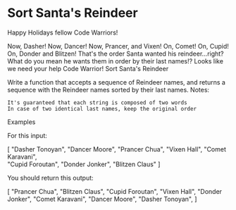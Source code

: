 # Sort Santa's Reindeer

Happy Holidays fellow Code Warriors!

Now, Dasher! Now, Dancer! Now, Prancer, and Vixen! On, Comet! On, Cupid! On, Donder and Blitzen! That's the order Santa wanted his reindeer...right? What do you mean he wants them in order by their last names!? Looks like we need your help Code Warrior!
Sort Santa's Reindeer

Write a function that accepts a sequence of Reindeer names, and returns a sequence with the Reindeer names sorted by their last names.
Notes:

    It's guaranteed that each string is composed of two words
    In case of two identical last names, keep the original order

Examples

For this input:

[
  "Dasher Tonoyan",
  "Dancer Moore",
  "Prancer Chua",
  "Vixen Hall",
  "Comet Karavani",        
  "Cupid Foroutan",
  "Donder Jonker",
  "Blitzen Claus"
]

You should return this output:

[
  "Prancer Chua",
  "Blitzen Claus",
  "Cupid Foroutan",
  "Vixen Hall",
  "Donder Jonker",
  "Comet Karavani",
  "Dancer Moore",
  "Dasher Tonoyan",
]
